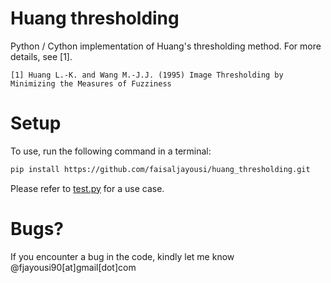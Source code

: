 # Huang thresholding

Python / Cython implementation of Huang's thresholding method. For more details, see [1].

    [1] Huang L.-K. and Wang M.-J.J. (1995) Image Thresholding by Minimizing the Measures of Fuzziness

# Setup

To use, run the following command in a terminal:
```bash
pip install https://github.com/faisaljayousi/huang_thresholding.git
```

Please refer to [test.py](https://github.com/faisaljayousi/huang_thresholding/blob/main/test.py) for a use case.

# Bugs?

If you encounter a bug in the code, kindly let me know @fjayousi90[at]gmail[dot]com
